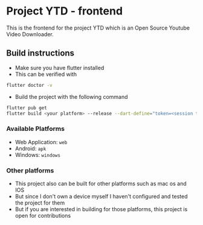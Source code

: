 # Project YTD - frontend
This is the frontend for the project YTD which is an Open Source Youtube Video Downloader.

## Build instructions
- Make sure you have flutter installed
- This can be verified with 
```bash
flutter doctor -v
```
- Build the project with the following command
```bash
flutter pub get
flutter build <your platform> --release --dart-define="token=<session token from the .env file of your ytd-web server>" --dart-define="baseUrl=<server url/ip address>:<port>/api/v1"
```

### Available Platforms
- Web Application: `web`
- Android: `apk`
- Windows: `windows`

### Other platforms
- This project also can be built for other platforms such as mac os and IOS
- But since I don't own a device myself I haven't configured and tested the project for them
- But if you are interested in building for those platforms, this project is open for contributions

